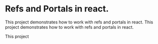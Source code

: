 # Refs and Portals in react.

This project demonstrates how to work with refs and portals in react.
This project demonstrates how to work with refs and portals in react.


This project